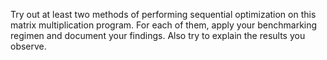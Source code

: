 Try out at least two methods of performing sequential optimization on this matrix multiplication program. For each of them, apply your benchmarking regimen and document your findings. Also try to explain the results you observe.
